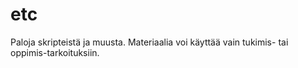 # etc
Paloja skripteistä ja muusta. Materiaalia voi käyttää vain tukimis- tai oppimis-tarkoituksiin.
